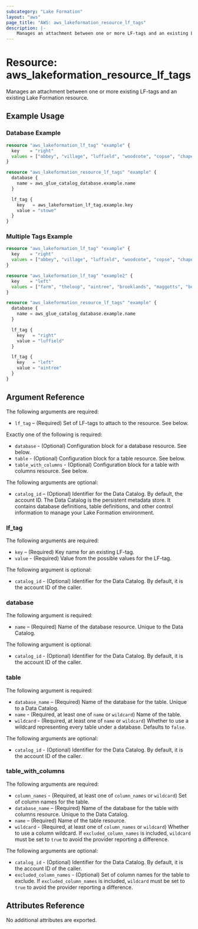 ```yaml
---
subcategory: "Lake Formation"
layout: "aws"
page_title: "AWS: aws_lakeformation_resource_lf_tags"
description: |-
    Manages an attachment between one or more LF-tags and an existing Lake Formation resource.
---
```


# Resource: aws_lakeformation_resource_lf_tags

Manages an attachment between one or more existing LF-tags and an existing Lake Formation resource.

## Example Usage

### Database Example

```terraform
resource "aws_lakeformation_lf_tag" "example" {
  key    = "right"
  values = ["abbey", "village", "luffield", "woodcote", "copse", "chapel", "stowe", "club"]
}

resource "aws_lakeformation_resource_lf_tags" "example" {
  database {
    name = aws_glue_catalog_database.example.name
  }

  lf_tag {
    key   = aws_lakeformation_lf_tag.example.key
    value = "stowe"
  }
}
```

### Multiple Tags Example

```terraform
resource "aws_lakeformation_lf_tag" "example" {
  key    = "right"
  values = ["abbey", "village", "luffield", "woodcote", "copse", "chapel", "stowe", "club"]
}

resource "aws_lakeformation_lf_tag" "example2" {
  key    = "left"
  values = ["farm", "theloop", "aintree", "brooklands", "maggotts", "becketts", "vale"]
}

resource "aws_lakeformation_resource_lf_tags" "example" {
  database {
    name = aws_glue_catalog_database.example.name
  }

  lf_tag {
    key   = "right"
    value = "luffield"
  }

  lf_tag {
    key   = "left"
    value = "aintree"
  }
}
```

## Argument Reference

The following arguments are required:

* `lf_tag` – (Required) Set of LF-tags to attach to the resource. See below.

Exactly one of the following is required:

* `database` - (Optional) Configuration block for a database resource. See below.
* `table` - (Optional) Configuration block for a table resource. See below.
* `table_with_columns` - (Optional) Configuration block for a table with columns resource. See below.

The following arguments are optional:

* `catalog_id` – (Optional) Identifier for the Data Catalog. By default, the account ID. The Data Catalog is the persistent metadata store. It contains database definitions, table definitions, and other control information to manage your Lake Formation environment.

### lf_tag

The following arguments are required:

* `key` – (Required) Key name for an existing LF-tag.
* `value` - (Required) Value from the possible values for the LF-tag.

The following argument is optional:

* `catalog_id` - (Optional) Identifier for the Data Catalog. By default, it is the account ID of the caller.

### database

The following argument is required:

* `name` – (Required) Name of the database resource. Unique to the Data Catalog.

The following argument is optional:

* `catalog_id` - (Optional) Identifier for the Data Catalog. By default, it is the account ID of the caller.

### table

The following argument is required:

* `database_name` – (Required) Name of the database for the table. Unique to a Data Catalog.
* `name` - (Required, at least one of `name` or `wildcard`) Name of the table.
* `wildcard` - (Required, at least one of `name` or `wildcard`) Whether to use a wildcard representing every table under a database. Defaults to `false`.

The following arguments are optional:

* `catalog_id` - (Optional) Identifier for the Data Catalog. By default, it is the account ID of the caller.

### table_with_columns

The following arguments are required:

* `column_names` - (Required, at least one of `column_names` or `wildcard`) Set of column names for the table.
* `database_name` – (Required) Name of the database for the table with columns resource. Unique to the Data Catalog.
* `name` – (Required) Name of the table resource.
* `wildcard` - (Required, at least one of `column_names` or `wildcard`) Whether to use a column wildcard. If `excluded_column_names` is included, `wildcard` must be set to `true` to avoid the provider reporting a difference.

The following arguments are optional:

* `catalog_id` - (Optional) Identifier for the Data Catalog. By default, it is the account ID of the caller.
* `excluded_column_names` - (Optional) Set of column names for the table to exclude. If `excluded_column_names` is included, `wildcard` must be set to `true` to avoid the provider reporting a difference.

## Attributes Reference

No additional attributes are exported.
